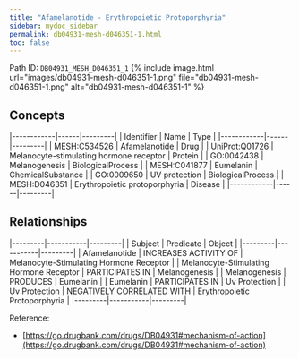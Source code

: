 ```yaml
---
title: "Afamelanotide - Erythropoietic Protoporphyria"
sidebar: mydoc_sidebar
permalink: db04931-mesh-d046351-1.html
toc: false 
---
```



Path ID: `DB04931_MESH_D046351_1`
{% include image.html url="images/db04931-mesh-d046351-1.png" file="db04931-mesh-d046351-1.png" alt="db04931-mesh-d046351-1" %}

## Concepts

|------------|------|---------|
| Identifier | Name | Type    |
|------------|------|---------|
| MESH:C534526 | Afamelanotide | Drug |
| UniProt:Q01726 | Melanocyte-stimulating hormone receptor | Protein |
| GO:0042438 | Melanogenesis | BiologicalProcess |
| MESH:C041877 | Eumelanin | ChemicalSubstance |
| GO:0009650 | UV protection | BiologicalProcess |
| MESH:D046351 | Erythropoietic protoporphyria | Disease |
|------------|------|---------|

## Relationships

|---------|-----------|---------|
| Subject | Predicate | Object  |
|---------|-----------|---------|
| Afamelanotide | INCREASES ACTIVITY OF | Melanocyte-Stimulating Hormone Receptor |
| Melanocyte-Stimulating Hormone Receptor | PARTICIPATES IN | Melanogenesis |
| Melanogenesis | PRODUCES | Eumelanin |
| Eumelanin | PARTICIPATES IN | Uv Protection |
| Uv Protection | NEGATIVELY CORRELATED WITH | Erythropoietic Protoporphyria |
|---------|-----------|---------|

Reference: 
  - [https://go.drugbank.com/drugs/DB04931#mechanism-of-action](https://go.drugbank.com/drugs/DB04931#mechanism-of-action)
